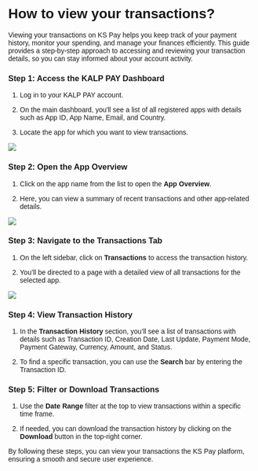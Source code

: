 <style>  body { font-family: "Source Sans 3", sans-serif!important; }</style>
<link href="https://fonts.googleapis.com/css2?family=Source+Sans+3:ital,wght@0,200..900;1,200..900&display=swap" rel="stylesheet">    
<link rel="stylesheet" href="https://fonts.googleapis.com/icon?family=Material+Icons">

# How to view your transactions?

Viewing your transactions on KS Pay helps you keep track of your payment history, monitor your spending, and manage your finances efficiently. This guide provides a step-by-step approach to accessing and reviewing your transaction details, so you can stay informed about your account activity.

### Step 1: Access the KALP PAY Dashboard

1.  Log in to your KALP PAY account.
    
2.  On the main dashboard, you'll see a list of all registered apps with details such as App ID, App Name, Email, and Country.
    
3.  Locate the app for which you want to view transactions.
    

![](https://docs-images-kalp-studio.s3.ap-south-1.amazonaws.com/KS+Pay+articles+stg/view+transaction/vt1.png)

### Step 2: Open the App Overview

1.  Click on the app name from the list to open the **App Overview**.
    
2.  Here, you can view a summary of recent transactions and other app-related details.
    

![](https://docs-images-kalp-studio.s3.ap-south-1.amazonaws.com/KS+Pay+articles+stg/view+transaction/vt2.png)

### Step 3: Navigate to the Transactions Tab

1.  On the left sidebar, click on **Transactions** to access the transaction history.
    
2.  You’ll be directed to a page with a detailed view of all transactions for the selected app.
    

![](https://docs-images-kalp-studio.s3.ap-south-1.amazonaws.com/KS+Pay+articles+stg/view+transaction/vt.3png)

### Step 4: View Transaction History

1.  In the **Transaction History** section, you’ll see a list of transactions with details such as Transaction ID, Creation Date, Last Update, Payment Mode, Payment Gateway, Currency, Amount, and Status.
    
2.  To find a specific transaction, you can use the **Search** bar by entering the Transaction ID.
    

### Step 5: Filter or Download Transactions

1.  Use the **Date Range** filter at the top to view transactions within a specific time frame.
    
2.  If needed, you can download the transaction history by clicking on the **Download** button in the top-right corner.
    

By following these steps, you can view your transactions the KS Pay platform, ensuring a smooth and secure user experience.